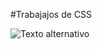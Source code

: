 #Trabajajos de CSS


![Texto alternativo](https://programaenlinea.net/wp-content/uploads/2018/12/css-2.jpg)
